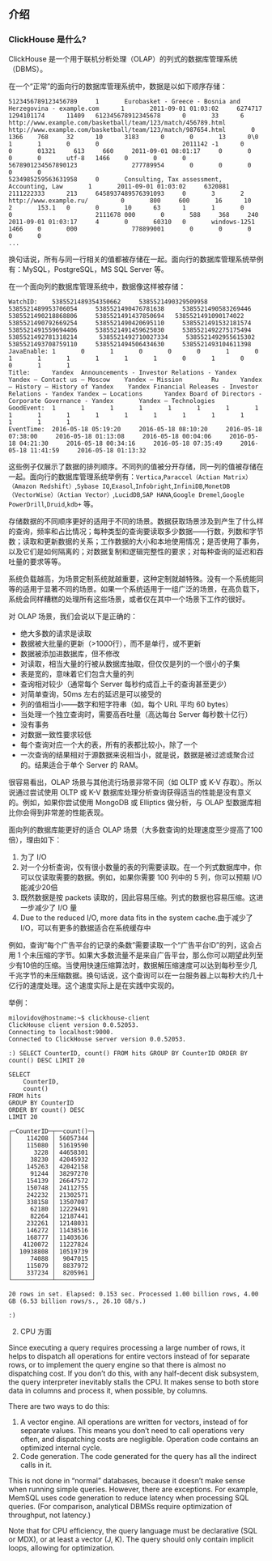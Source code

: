 ## 介绍

### ClickHouse 是什么?

ClickHouse 是一个用于联机分析处理（OLAP）的列式的数据库管理系统（DBMS）。

在一个“正常”的面向行的数据库管理系统中，数据是以如下顺序存储：

```
5123456789123456789     1       Eurobasket - Greece - Bosnia and Herzegovina - example.com      1       2011-09-01 01:03:02     6274717   1294101174      11409   612345678912345678      0       33      6       http://www.example.com/basketball/team/123/match/456789.html http://www.example.com/basketball/team/123/match/987654.html       0       1366    768     32      10      3183      0       0       13      0\0     1       1       0       0                       2011142 -1      0               0       01321     613     660     2011-09-01 08:01:17     0       0       0       0       utf-8   1466    0       0       0       5678901234567890123               277789954       0       0       0       0       0
5234985259563631958     0       Consulting, Tax assessment, Accounting, Law       1       2011-09-01 01:03:02     6320881   2111222333      213     6458937489576391093     0       3       2       http://www.example.ru/         0       800     600       16      10      2       153.1   0       0       10      63      1       1       0       0                       2111678 000       0       588     368     240     2011-09-01 01:03:17     4       0       60310   0       windows-1251    1466    0       000               778899001       0       0       0       0       0
...
```

换句话说，所有与同一行相关的值都被存储在一起。面向行的数据库管理系统举例有：MySQL，PostgreSQL，MS SQL Server 等。

在一个面向列的数据库管理系统中，数据像这样被存储：

```
WatchID:    5385521489354350662     5385521490329509958     5385521489953706054     5385521490476781638     5385521490583269446     5385521490218868806     5385521491437850694   5385521491090174022      5385521490792669254     5385521490420695110     5385521491532181574     5385521491559694406     5385521491459625030     5385521492275175494   5385521492781318214      5385521492710027334     5385521492955615302     5385521493708759110     5385521494506434630     5385521493104611398
JavaEnable: 1       0       1       0       0       0       1       0       1       1       1       1       1       1       0       1       0       0       1       1
Title:      Yandex  Announcements - Investor Relations - Yandex     Yandex — Contact us — Moscow    Yandex — Mission        Ru      Yandex — History — History of Yandex    Yandex Financial Releases - Investor Relations - Yandex Yandex — Locations      Yandex Board of Directors - Corporate Governance - Yandex       Yandex — Technologies
GoodEvent:  1       1       1       1       1       1       1       1       1       1       1       1       1       1       1       1       1       1       1       1
EventTime:  2016-05-18 05:19:20     2016-05-18 08:10:20     2016-05-18 07:38:00     2016-05-18 01:13:08     2016-05-18 00:04:06     2016-05-18 04:21:30     2016-05-18 00:34:16     2016-05-18 07:35:49     2016-05-18 11:41:59     2016-05-18 01:13:32
```

这些例子仅展示了数据的排列顺序。不同列的值被分开存储，同一列的值被存储在一起。面向行的数据库管理系统举例有：`Vertica`,`Paraccel（Actian Matrix）（Amazon Redshift）`,`Sybase IQ`,`Exasol`,`Infobright`,`InfiniDB`,`MonetDB（VectorWise）（Actian Vector）`,`LucidDB`,`SAP HANA`,`Google Dremel`,`Google PowerDrill`,`Druid`,`kdb+` 等。

存储数据的不同顺序更好的适用于不同的场景。数据获取场景涉及到产生了什么样的查询，频率和占比情况；每种类型的查询要读取多少数据——行数，列数和字节数；读取和更新数据的关系；工作数据的大小和本地使用情况；是否使用了事务，以及它们是如何隔离的；对数据复制和逻辑完整性的要求；对每种查询的延迟和吞吐量的要求等等。

系统负载越高，为场景定制系统就越重要，这种定制就越特殊。没有一个系统能同等的适用于显著不同的场景。如果一个系统适用于一组广泛的场景，在高负载下，系统会同样糟糕的处理所有这些场景，或者仅在其中一个场景下工作的很好。

对 OLAP 场景，我们会说以下是正确的：

* 绝大多数的请求是读取
* 数据被大批量的更新（&gt;1000行），而不是单行，或不更新
* 数据被添加进数据库，但不修改
* 对读取，相当大量的行被从数据库抽取，但仅仅是列的一个很小的子集
* 表是宽的，意味着它们包含大量的列
* 查询相对较少（通常每个 Server 每秒约成百上千的查询甚至更少）
* 对简单查询，50ms 左右的延迟是可以接受的
* 列的值相当小——数字和短字符串（如，每个 URL 平均 60 bytes）
* 当处理一个独立查询时，需要高吞吐量（高达每台 Server 每秒数十亿行）
* 没有事务
* 对数据一致性要求较低
* 每个查询对应一个大的表，所有的表都比较小，除了一个
* 一次查询的结果相对于源数据来说相当小，就是说，数据是被过滤或聚合过的。结果适合于单个 Server 的 RAM。

很容易看出，OLAP 场景与其他流行场景非常不同（如 OLTP 或 K-V 存取）。所以说通过尝试使用 OLTP 或 K-V 数据库处理分析查询获得适当的性能是没有意义的。例如，如果你尝试使用 MongoDB 或 Elliptics 做分析，与 OLAP 型数据库相比你会得到非常差的性能表现。

面向列的数据库能更好的适合 OLAP 场景（大多数查询的处理速度至少提高了100倍），理由如下：

1. 为了 I/O
2. 对一个分析查询，仅有很小数量的表的列需要读取。在一个列式数据库中，你可以仅读取需要的数据。例如，如果你需要 100 列中的 5 列，你可以预期 I/O 能减少20倍
3. 既然数据是按 packets 读取的，因此容易压缩。列式的数据也容易压缩。这进一步减少了 I/O 量
4. Due to the reduced I/O, more data fits in the system cache.由于减少了 I/O，可以有更多的数据适合在系统缓存中

例如，查询“每个广告平台的记录的条数”需要读取一个“广告平台ID”的列，这会占用 1 个未压缩的字节。如果大多数流量不是来自广告平台，那么你可以期望此列至少有10倍的压缩。当使用快速压缩算法时，数据解压缩速度可以达到每秒至少几千兆字节的未压缩数据。换句话说，这个查询可以在一台服务器上以每秒大约几十亿行的速度处理。这个速度实际上是在实践中实现的。

举例：

```
milovidov@hostname:~$ clickhouse-client
ClickHouse client version 0.0.52053.
Connecting to localhost:9000.
Connected to ClickHouse server version 0.0.52053.

:) SELECT CounterID, count() FROM hits GROUP BY CounterID ORDER BY count() DESC LIMIT 20

SELECT
    CounterID,
    count()
FROM hits
GROUP BY CounterID
ORDER BY count() DESC
LIMIT 20

┌─CounterID─┬──count()─┐
│    114208 │ 56057344 │
│    115080 │ 51619590 │
│      3228 │ 44658301 │
│     38230 │ 42045932 │
│    145263 │ 42042158 │
│     91244 │ 38297270 │
│    154139 │ 26647572 │
│    150748 │ 24112755 │
│    242232 │ 21302571 │
│    338158 │ 13507087 │
│     62180 │ 12229491 │
│     82264 │ 12187441 │
│    232261 │ 12148031 │
│    146272 │ 11438516 │
│    168777 │ 11403636 │
│   4120072 │ 11227824 │
│  10938808 │ 10519739 │
│     74088 │  9047015 │
│    115079 │  8837972 │
│    337234 │  8205961 │
└───────────┴──────────┘

20 rows in set. Elapsed: 0.153 sec. Processed 1.00 billion rows, 4.00 GB (6.53 billion rows/s., 26.10 GB/s.)

:)
```

2. CPU 方面

Since executing a query requires processing a large number of rows, it helps to dispatch all operations for entire vectors instead of for separate rows, or to implement the query engine so that there is almost no dispatching cost. If you don’t do this, with any half-decent disk subsystem, the query interpreter inevitably stalls the CPU. It makes sense to both store data in columns and process it, when possible, by columns.

There are two ways to do this:

1. A vector engine. All operations are written for vectors, instead of for separate values. This means you don’t need to call operations very often, and dispatching costs are negligible. Operation code contains an optimized internal cycle.
2. Code generation. The code generated for the query has all the indirect calls in it.

This is not done in “normal” databases, because it doesn’t make sense when running simple queries. However, there are exceptions. For example, MemSQL uses code generation to reduce latency when processing SQL queries. \(For comparison, analytical DBMSs require optimization of throughput, not latency.\)

Note that for CPU efficiency, the query language must be declarative \(SQL or MDX\), or at least a vector \(J, K\). The query should only contain implicit loops, allowing for optimization.

